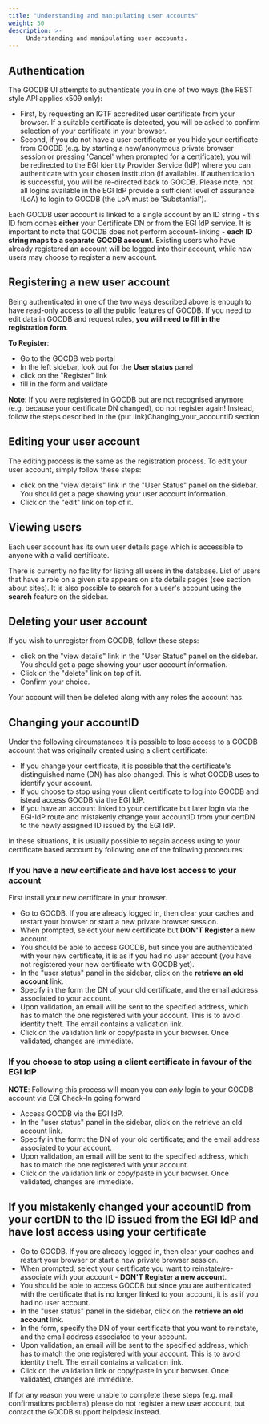```yaml
---
title: "Understanding and manipulating user accounts"
weight: 30
description: >-
     Understanding and manipulating user accounts.
---
```


## Authentication

The GOCDB UI attempts to authenticate you in one of two ways (the REST style API
applies x509 only):

- First, by requesting an IGTF accredited user certificate from your browser. If
a suitable certificate is detected, you will be asked to confirm selection of your
certificate in your browser.
- Second, if you do not have a user certificate or you hide your certificate from
GOCDB (e.g. by starting a new/anonymous private browser session or pressing
'Cancel' when prompted for a certificate), you will be redirected to the EGI
Identity Provider Service (IdP) where you can authenticate with your chosen
institution (if available). If authentication is successful, you will be
re-directed back to GOCDB. Please note, not all logins available in the EGI IdP
provide a sufficient level of assurance (LoA) to login to GOCDB (the LoA must be
'Substantial').

Each GOCDB user account is linked to a single account by an ID string - this ID
from comes **either** your Certificate DN or from the EGI IdP service. It is
important to note that GOCDB does not perform account-linking - **each ID string
maps to a separate GOCDB account**. Existing users who have already registered
an account will be logged into their account, while new users may choose to
register a new account.

## Registering a new user account

Being authenticated in one of the two ways described above is enough to have
read-only access to all the public features of GOCDB. If you need to edit data
in GOCDB and request roles, **you will need to fill in the registration form**.

**To Register**:

- Go to the GOCDB web portal
- In the left sidebar, look out for the **User status** panel
- click on the "Register" link
- fill in the form and validate

**Note**: If you were registered in GOCDB but are not recognised anymore (e.g.
because your certificate DN changed), do not register again! Instead, follow the
steps described in the (put link)Changing_your_accountID section

## Editing your user account

The editing process is the same as the registration process. To edit your user
account, simply follow these steps:

- click on the "view details" link in the "User Status" panel on the sidebar.
You should get a page showing your user account information.
- Click on the "edit" link on top of it.

## Viewing users

Each user account has its own user details page which is accessible to anyone
with a valid certificate.

There is currently no facility for listing all users in the database. List of
users that have a role on a given site appears on site details pages (see
section about sites). It is also possible to search for a user's account using
the **search** feature on the sidebar.

## Deleting your user account

If you wish to unregister from GOCDB, follow these steps:

- click on the "view details" link in the "User Status" panel on the sidebar.
You should get a page showing your user account information.
- Click on the "delete" link on top of it.
- Confirm your choice.

Your account will then be deleted along with any roles the account has.

## Changing your accountID

Under the following circumstances it is possible to lose access to a GOCDB account
that was originally created using a client certificate:

- If you change your certificate, it is possible that the certificate's
distinguished name (DN) has also changed. This is what GOCDB uses to identify your
account.
- If you choose to stop using your client certificate to log into GOCDB and istead
access GOCDB via the EGI IdP.
- If you have an account linked to your certificate but later login via the
EGI-IdP route and mistakenly change your accountID from your certDN to the newly
assigned ID issued by the EGI IdP.

In these situations, it is usually possible to regain access using to your
certificate based account by following one of the following procedures:

### If you have a new certificate and have lost access to your account

First install your new certificate in your browser.

- Go to GOCDB. If you are already logged in, then clear your caches and restart
your browser or start a new private browser session.
- When prompted, select your new certificate but **DON'T Register** a new account.
- You should be able to access GOCDB, but since you are authenticated with your
new certificate, it is as if you had no user account (you have not registered your
new certificate with GOCDB yet).
- In the "user status" panel in the sidebar, click on the **retrieve an old
account** link.
- Specify in the form the DN of your old certificate, and the email address
associated to your account.
- Upon validation, an email will be sent to the specified address, which has to
match the one registered with your account. This is to avoid identity theft. The
email contains a validation link.
- Click on the validation link or copy/paste in your browser. Once validated,
changes are immediate.

### If you choose to stop using a client certificate in favour of the EGI IdP

**NOTE**: Following this process will mean you can *only* login to your GOCDB
account via EGI Check-In going forward

- Access GOCDB via the EGI IdP.
- In the "user status" panel in the sidebar, click on the retrieve an old account
link.
- Specify in the form: the DN of your old certificate; and the email address
associated to your account.
- Upon validation, an email will be sent to the specified address, which has to
match the one registered with your account.
- Click on the validation link or copy/paste in your browser. Once validated,
changes are immediate.

## If you mistakenly changed your accountID from your certDN to the ID issued from the EGI IdP and have lost access using your certificate

- Go to GOCDB. If you are already logged in, then clear your caches and restart
your browser or start a new private browser session.
- When prompted, select your certificate you want to reinstate/re-associate with
your account - **DON'T Register a new account**.
- You should be able to access GOCDB but since you are authenticated with the
certificate that is no longer linked to your account, it is as if you had no user
account.
- In the "user status" panel in the sidebar, click on the **retrieve an old account**
link.
- In the form, specify the DN of your certificate that you want to reinstate, and the
email address associated to your account.
- Upon validation, an email will be sent to the specified address, which has to
match the one registered with your account. This is to avoid identity theft.
The email contains a validation link.
- Click on the validation link or copy/paste in your browser. Once validated, changes
are immediate.

If for any reason you were unable to complete these steps (e.g. mail confirmations
problems) please do not register a new user account, but contact the GOCDB support
helpdesk instead.
